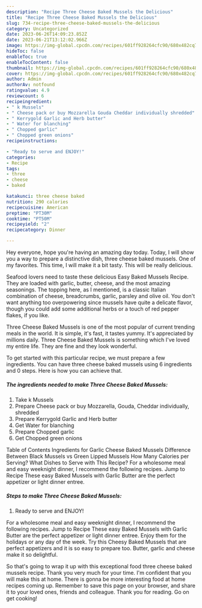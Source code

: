 ```yaml
---
description: "Recipe Three Cheese Baked Mussels the Delicious"
title: "Recipe Three Cheese Baked Mussels the Delicious"
slug: 734-recipe-three-cheese-baked-mussels-the-delicious
category: Uncategorized
date: 2023-06-26T14:09:23.852Z
date: 2023-06-21T13:12:02.966Z
image: https://img-global.cpcdn.com/recipes/601ff928264cfc90/680x482cq70/three-cheese-baked-mussels-recipe-main-photo.jpg
hideToc: false
enableToc: true
enableTocContent: false
thumbnail: https://img-global.cpcdn.com/recipes/601ff928264cfc90/680x482cq70/three-cheese-baked-mussels-recipe-main-photo.jpg
cover: https://img-global.cpcdn.com/recipes/601ff928264cfc90/680x482cq70/three-cheese-baked-mussels-recipe-main-photo.jpg
author: Admin
authorAv: notfound
ratingvalue: 4.9
reviewcount: 6
recipeingredient:
- " k Mussels"
- " Cheese pack or buy Mozzarella Gouda Cheddar individually shredded"
- " Kerrygold Garlic and Herb butter"
- " Water for blanching"
- " Chopped garlic"
- " Chopped green onions"
recipeinstructions:

- "Ready to serve and ENJOY!"
categories:
- Recipe
tags:
- three
- cheese
- baked

katakunci: three cheese baked 
nutrition: 290 calories
recipecuisine: American
preptime: "PT30M"
cooktime: "PT50M"
recipeyield: "2"
recipecategory: Dinner

---
```



Hey everyone, hope you're having an amazing day today. Today, I will show you a way to prepare a distinctive dish, three cheese baked mussels. One of my favorites. This time, I will make it a bit tasty. This will be really delicious.

Seafood lovers need to taste these delicious Easy Baked Mussels Recipe. They are loaded with garlic, butter, cheese, and the most amazing seasonings. The topping here, as I mentioned, is a classic Italian combination of cheese, breadcrumbs, garlic, parsley and olive oil. You don&#39;t want anything too overpowering since mussels have quite a delicate flavor, though you could add some additional herbs or a touch of red pepper flakes, if you like.

Three Cheese Baked Mussels is one of the most popular of current trending meals in the world. It is simple, it's fast, it tastes yummy. It's appreciated by millions daily. Three Cheese Baked Mussels is something which I've loved my entire life. They are fine and they look wonderful.


To get started with this particular recipe, we must prepare a few ingredients. You can have three cheese baked mussels using 6 ingredients and 0 steps. Here is how you can achieve that.

<!--inarticleads1-->

##### The ingredients needed to make Three Cheese Baked Mussels:

1. Take  k Mussels
1. Prepare  Cheese pack or buy Mozzarella, Gouda, Cheddar individually, shredded
1. Prepare  Kerrygold Garlic and Herb butter
1. Get  Water for blanching
1. Prepare  Chopped garlic
1. Get  Chopped green onions


Table of Contents Ingredients for Garlic Cheese Baked Mussels Difference Between Black Mussels vs Green Lipped Mussels How Many Calories per Serving? What Dishes to Serve with This Recipe? For a wholesome meal and easy weeknight dinner, I recommend the following recipes. Jump to Recipe These easy Baked Mussels with Garlic Butter are the perfect appetizer or light dinner entree. 

<!--inarticleads2-->

##### Steps to make Three Cheese Baked Mussels:


1. Ready to serve and ENJOY!

For a wholesome meal and easy weeknight dinner, I recommend the following recipes. Jump to Recipe These easy Baked Mussels with Garlic Butter are the perfect appetizer or light dinner entree. Enjoy them for the holidays or any day of the week. Try this Cheesy Baked Mussels that are perfect appetizers and it is so easy to prepare too. Butter, garlic and cheese make it so delightful. 

So that's going to wrap it up with this exceptional food three cheese baked mussels recipe. Thank you very much for your time. I'm confident that you will make this at home. There is gonna be more interesting food at home recipes coming up. Remember to save this page on your browser, and share it to your loved ones, friends and colleague. Thank you for reading. Go on get cooking!
